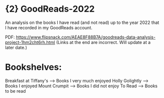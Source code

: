 # {2} GoodReads-2022

An analysis on the books I have read (and not read) up to the year 2022 that I have recorded in my GoodReads account.

PDF: https://www.flipsnack.com/AEAE8F88B7A/goodreads-data-analysis-project-1hm2cht6rh.html
(Links at the end are incorrect. Will update at a later date.)

# Bookshelves:
Breakfast at Tiffany's --> Books I very much enjoyed
Holly Golightly --> Books I enjoyed
Mount Crumpit --> Books I did not enjoy
To Read --> Books to be read
